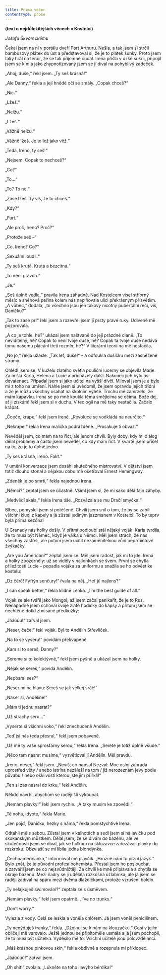 ```yaml
---
title: Prima večer
contentType: prose
---
```


<section>

**(text o nejdůležitějších věcech v Kostelci)**

_Josefu Škvoreckému_

</section>

<section>

Čekal jsem na ni v portálu dveří Port Arthuru. Nešla, a tak jsem si strčil bambusový plátek do úst a představoval si, že je to plátek šunky. Proto jsem taky hrál na tenor, že se tak příjemně cucal. Irena přišla v úzké sukni, připojil jsem se k ní a jako zhypnotizovaný jsem se jí díval na pohyblivý zadeček.

„Ahoj, duše,“ řekl jsem. „Ty seš krásná!“

„Ale Danny,“ řekla a její hnědé oči se smály. „Copak chceš?“

„Nic.“

„Lžeš.“

„Nelžu.“

„Lžeš.“

„Vážně nelžu.“

„Vážně lžeš. Je to lež jako věž.“

„Teda, Ireno, ty seš!“

„Nejsem. Copak to nechceš?“

„Co?“

„To…“

„To? To ne.“

„Zase lžeš. Ty víš, že to chceš.“

„Kdy?“

„Furt.“

„Ale proč, Ireno? Proč?“

„Protože seš –“

„Co, Ireno? Co?“

„Sexuální loudil.“

„Ty seš krutá. Krutá a bezcitná.“

„To není pravda.“

„Je.“

„Seš úplně vedle,“ pravila Irena záhadně. Nad Kostelcem visel stříbrný měsíc a sněhová peřina kolem nás naplňovala ulici překrásným přísvětlím. „A vůbec,“ dodala, „to všechno jsou jen takový nicotný pubertální řeči, víš, Daníčku?“

„Tak to zase pr!“ řekl jsem a rozevřel jsem jí prsty pravé ruky. Udiveně mě pozorovala.

„A co je tohle, hé?“ ukázal jsem naštvaně do její prázdné dlaně. „To neviditelný, hé? Copak to není tvoje duše, hé? Copak ta tvoje duše nedává tomu našemu plácání třetí rozměr, hé?“ V literární teorii na mě nestačila.

„No jo,“ řekla užasle. „Tak leť, duše!“ – a odfoukla dušičku mezi zasněžené stromy.

Ohlédl jsem se. V kuželu zlatého světla pouliční lucerny se objevila Marie. Za ní šla Karla, Helena a Lucie a přicházely další. Nakonec jich bylo asi devatenáct. Připadal jsem si jako učitel na vyšší dívčí. Miloval jsem je a bylo mi z toho na umření. Náhle jsem si uvědomil, že jsem opravdu jejich třídní a že je můžu všechny osahat na školním výletě. Trochu mě zamrzelo, že mám kapavku. Irena se po mně koukla těma smějícíma se očima. Bože dej, ať ji získám! řekl jsem si v duchu. V teologii na mě taky nestačila. Začalo krápat.

„Čoeče, krápe,“ řekl jsem Ireně. „Revoluce se vodkládá na neur­čito.“

„Nekrápe,“ řekla Irena maličko podrážděně. „Prosakuje ti obvaz.“

Nevěděl jsem, co mám na to říct, ale jenom chvíli. Byly doby, kdy mi dialog dělal problémy a často jsem nevěděl, co kdy mám říct. V kvartě jsem přišel na to, že je to úplně jedno.

„Ty seš krásná, Ireno. Fakt.“

V umění konverzace jsem dosáhl skutečného mistrovství. V dětství jsem totiž dlouho stonal a nějakou dobu mě ošetřoval Ernest Hemingway.

„Zdeněk je po smrti,“ řekla najednou Irena.

„Němci?“ zeptal jsem se účastně. Všiml jsem si, že mi sako dělá fajn záhyby.

„Medvědí skála,“ řekla Irena tiše. „Rozvázala se mu Dračí smyčka.“

Blbec, pomyslel jsem si potěšeně. Chvíli jsem snil o tom, že by se zabili všichni kluci z kapely a já zůstal jediným jazzmanem v Kostelci. To by teprv byla prima sezóna!

U Granady nás holky došly. V přítmí podloubí stál nějaký voják. Karla tvrdila, že to musí být Němec, když je válka s Němci. Měl jsem strach, že nás všechny zastřelí, ale potom jsem ucítil nezaměnitelnou vůni peprmintové žvýkačky.

„Are you American?“ zeptal jsem se. Měl jsem radost, jak mi to jde. Irena a holky zpozorněly: už se viděly v najlonkách se švem. První se chytla příležitosti Lucie – popadla vojáka za uniformu a snažila se ho odvést ke kostelu:

„Dz čérč! Fyftýn senčury!“ řvala na něj. „Hef jú najlons?“

„I can speak better,“ řekla klidně Lenka. „I’m the best guide of all.“

Voják se ale tvářil jako Mongol, až jsem začal panikařit, že je to Rus. Nenápadně jsem schoval svoje zlaté hodinky do kapsy a přitom jsem se nechtěně dotkl zhnisané předkožky:

„Jááúúú!“ zařval jsem.

„Neser, čeče!“ řekl voják. Byl to Andělín Střevlíček.

„Na to se vyseru!“ povídám překvapeně.

„Kam si to sereš, Danny?“

„Sereme si to kolektývně,“ řekl jsem pyšně a ukázal jsem na holky.

„Nějak se sereš,“ povídá Andělín.

„Neposral ses?“

„Neser mi na hlavu: Sereš se jak velkej sráč!“

„Naser si, Andělíne!“

„Mám ti jednu nasrat?“

„Už strachy seru…“

„Vyserte si všichni voko,“ řekl znechuceně Andělín.

„Teď jsi nás teda přesral,“ řekl jsem pobaveně.

„Už mě ty vaše sprosťárny serou,“ řekla Irena. „Serete je totiž úplně všude.“

„Něco tam nasrat musíme,“ vysvětloval jí Andělín. Měl pravdu.

„Ireno, neser,“ řekl jsem. „Nevíš, co napsal Nezval: Mne oslní zahrada uprostřed věty / anebo latrína nezáleží na tom / již nerozeznám jevy podle půvabu / nebo ošklivosti kterou jste jim přiřkli!“

„Ten si zas nasral do krku,“ řekl Andělín.

Někdo navrhl, abychom se raději šli vykoupat.

„Nemám plavky!“ řekl jsem rychle. „A taky musím ke zpovědi.“

„Tě noha, idyote,“ řekla Marie.

„Jen pojď, Daníčku, hezky s náma,“ řekla pomstychtivě Irena.

Odtáhli mě s sebou. Zůstal jsem v kalhotách a sedl jsem si na lavičku pod skokanským můstkem. Dělal jsem, že se dívám do bazénu, ale ve skutečnosti jsem se díval, jak se holkám na skluzavce zařezávají plavky do rozkroku. Obzvlášť se mi líbila jedna blondýnka.

„Čechoameričanka,“ informoval mě plavčík. „Hrozně nám tu przní jazyk.“ Bylo znát, že je původní profesí bohemista. Přestal jsem ho poslouchat a zatvářil jsem se co nejsvůdničtěji. Za chvíli ke mně připlavala a chytila se okraje bazénu. Mezi ňadry se jí udělala rozkošná úžlabinka, ale já jsem se raději zadíval na spáru mezi dvěma dlaždičkami, protože vzrušení bolelo.

„Ty nelajkuješ swimování?“ zeptala se s úsměvem.

„Nemám plavky,“ řekl jsem opatrně. „I’ve no trunks.“

„Don’t worry.“

Vylezla z vody. Celá se leskla a voněla chlórem. Já jsem voněl penicilínem.

„Ty nenýduješ tranky,“ řekla. „Džojnuj se k nám na klouzačku.“ Cosi v jejím obličeji mě varovalo. Ještě jednou se připitoměle usmála a já jsem pochopil, že to musí být učitelka. Vyděsilo mě to: Všichni učitelé jsou polovzdělanci.

„Máš krásnou pinkovou skin,“ řekla obdivně a rozepnula mi příklopec.

„Jááúúúú!“ zařval jsem.

„Oh shit!“ zvolala. „Lúkněte na toho ilavýho bérdíka!“

</section>
